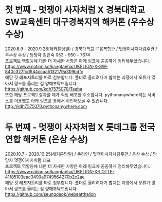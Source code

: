 # 첫 번째 - 멋쟁이 사자처럼 X 경북대학교 SW교육센터 대구경북지역 해커톤 (우수상 수상)
2020.8.9 - 2020.9.28(해커톤당일) / 경북대학교 IT융복합관 / 멋쟁이사자처럼주관 / 우수상 수상 / 담당자 김은숙 053 - 950 - 7674 \
프로젝트 역할등에 대한 더 자세한 사항은 아래 링크에 꼼꼼하게 정리해두었습니다. \
https://www.notion.so/kangtaeha/LIKELION-X-SW-840c327fcd944ccaa5132179a309bdfc \
해당 깃 레포지토리를 따로 첨부합니다. 폴더로 올리려다가 합치는 과정에서 오류가 많아서 링크를 올리는 점 양해부탁드립니다. \
https://github.com/kdh7575070/Taeha \
또한 해당 프로젝트결과를 제가 직접 배포한 주소입니다. pythonanywhere라는 서비스를 이용했고 아래 링크를 통해서 확인해보실 수 있습니다. \
http://kdh7575070.pythonanywhere.com

# 두 번째 - 멋쟁이 사자처럼 X 롯데그룹 전국연합 해커톤 (은상 수상)
2020.10.7 - 2020.10.25(해커톤당일) / 온라인 / 멋쟁이사자처럼주관 / 은상 수상 / 담당자 멋쟁이사자처럼 대표 \
프로젝트 역할등에 대한 더 자세한 사항은 아래 링크에 꼼꼼하게 정리해두었습니다. \
https://www.notion.so/kangtaeha/LIKELION-X-LOTTE-41f85103eac3490a9749564270b2e2ae \
해당 깃 레포지토리를 따로 첨부합니다. 폴더로 올리려다가 합치는 과정에서 오류가 많아서 링크를 올리는 점 양해부탁드립니다. \
https://github.com/seungdeok/webeatthelion
